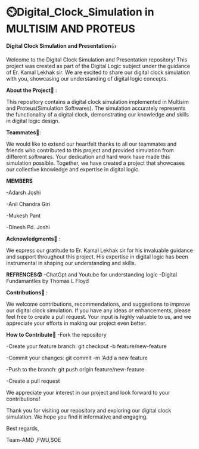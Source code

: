 # ⏲️Digital_Clock_Simulation in MULTISIM AND PROTEUS 
**Digital Clock Simulation and Presentation**👍

Welcome to the Digital Clock Simulation and Presentation repository! This project was created as part of the Digital Logic subject under the guidance of Er. Kamal Lekhak sir. We are excited to share our digital clock simulation with you, showcasing our understanding of digital logic concepts.

**About the Project📖** : 

This repository contains a digital clock simulation implemented in Multisim and Proteus(Simulation Softwares). The simulation accurately represents the functionality of a digital clock, demonstrating our knowledge and skills in digital logic design.

**Teammates🫶**: 

We would like to extend our heartfelt thanks to all our teammates and friends  who contributed to this project and provided simulation from different softwares. Your dedication and hard work have made this simulation possible. Together, we have created a project that showcases our collective knowledge and expertise in digital logic.

**MEMBERS**

-Adarsh Joshi

-Anil  Chandra Giri

-Mukesh Pant

-Dinesh Pd. Joshi

**Acknowledgments📖** : 

We express our gratitude to Er. Kamal Lekhak sir for his invaluable guidance and support throughout this project. His expertise in digital logic has been instrumental in shaping our understanding and skills.

**REFRENCES😲**
-ChatGpt and Youtube  for understanding logic
-Digital Fundamantles by Thomas L Floyd

**Contributions🫲** : 

We welcome contributions, recommendations, and suggestions to improve our digital clock simulation. If you have any ideas or enhancements, please feel free to create a pull request. Your input is highly valuable to us, and we appreciate your efforts in making our project even better.

**How to Contribute🤝**
-Fork the repository

-Create your feature branch: git checkout -b feature/new-feature

-Commit your changes: git commit -m 'Add a new feature

-Push to the branch: git push origin feature/new-feature

-Create a pull request

We appreciate your interest in our project and look forward to your contributions!

Thank you for visiting our repository and exploring our digital clock simulation. We hope you find it informative and engaging.

Best regards,

Team-AMD ,FWU,SOE
